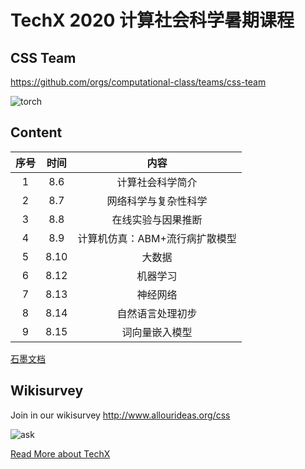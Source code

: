 # TechX 2020 计算社会科学暑期课程


## CSS Team

https://github.com/orgs/computational-class/teams/css-team



![torch](/assets/torch.gif)

## Content


| **序号**   | **时间**   | **内容**   |
|:----:|:----:|:----:|
| 1   | 8.6   | 计算社会科学简介   |
| 2   | 8.7   | 网络科学与复杂性科学 |
| 3   | 8.8   | 在线实验与因果推断   |
| 4   | 8.9   | 计算机仿真：ABM+流行病扩散模型   |
| 5   | 8.10   | 大数据    |
| 6   | 8.12   | 机器学习   |
| 7   | 8.13   | 神经网络   |
| 8   | 8.14   | 自然语言处理初步   |
| 9   | 8.15   | 词向量嵌入模型   |



[石墨文档](https://shimo.im/docs/98CYHd9wH8gGGVVJ)

## Wikisurvey

Join in our wikisurvey http://www.allourideas.org/css 

![ask](/assets/time.png)

[Read More about TechX](https://mp.weixin.qq.com/s/vI2A2Br9qRZYGjkgkng0GA)
